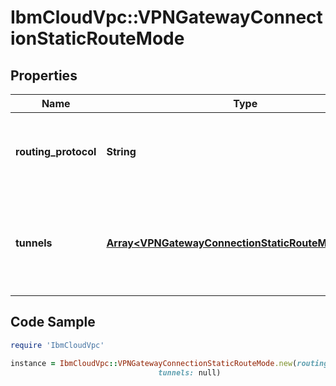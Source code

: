 # IbmCloudVpc::VPNGatewayConnectionStaticRouteMode

## Properties

Name | Type | Description | Notes
------------ | ------------- | ------------- | -------------
**routing_protocol** | **String** | Routing protocols are disabled for this VPN gateway connection. | [default to &#39;none&#39;]
**tunnels** | [**Array&lt;VPNGatewayConnectionStaticRouteModeTunnel&gt;**](VPNGatewayConnectionStaticRouteModeTunnel.md) | The VPN tunnel configuration for this VPN gateway connection (in static route mode). | 

## Code Sample

```ruby
require 'IbmCloudVpc'

instance = IbmCloudVpc::VPNGatewayConnectionStaticRouteMode.new(routing_protocol: null,
                                 tunnels: null)
```


